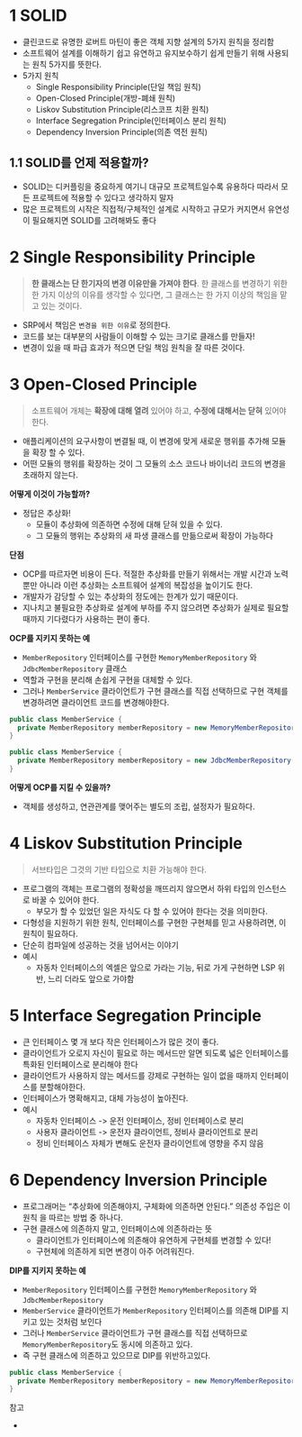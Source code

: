 # 1 SOLID

* 클린코드로 유명한 로버트 마틴이 좋은 객체 지향 설계의 5가지 원칙을 정리함
* 소프트웨어 설계를 이해하기 쉽고 유연하고 유지보수하기 쉽게 만들기 위해 사용되는 원칙 5가지를 뜻한다.
* 5가지 원칙
  * Single Responsibility Principle(단일 책임 원칙)
  * Open-Closed Principle(개방-폐쇄 원칙)
  * Liskov Substitution Principle(리스코프 치환 원칙)
  * Interface Segregation Principle(인터페이스 분리 원칙)
  * Dependency Inversion Principle(의존 역전 원칙)



## 1.1 SOLID를 언제 적용할까?

* SOLID는 디커플링을 중요하게 여기니 대규모 프로젝트일수록 유용하다 따라서 모든 프로젝트에 적용할 수 있다고 생각하지 말자
* 많은 프로젝트의 시작은 직접적/구체적인 설계로 시작하고 규모가 커지면서 유연성이 필요해지면 SOLID를 고려해봐도 좋다



# 2 Single Responsibility Principle

> **한 클래스는 단 한기자의 변경 이유만을 가져야 한다**. 한 클래스를 변경하기 위한 한 가지 이상의 이유를 생각할 수 있다면, 그 클래스는 한 가지 이상의 책임을 맡고 있는 것이다. 

* SRP에서 책임은 `변경을 위한 이유`로 정의한다.
* 코드를 보는 대부분의 사람들이 이해할 수 있는 크기로 클래스를 만들자!
* 변경이 있을 때 파급 효과가 적으면 단일 책임 원칙을 잘 따른 것이다.



# 3 Open-Closed Principle

> 소프트웨어 개체는 **확장에 대해 열려** 있어야 하고, **수정에 대해서는 닫혀** 있어야 한다.

* 애플리케이션의 요구사항이 변결될 때, 이 변경에 맞게 새로운 행위를 추가해 모듈을 확장 할 수 있다.
* 어떤 모듈의 행위를 확장하는 것이 그 모듈의 소스 코드나 바이너리 코드의 변경을 초래하지 않는다.



**어떻게 이것이 가능할까?**

* 정답은 추상화!
  * 모듈이 추상화에 의존하면 수정에 대해 닫혀 있을 수 있다.
  * 그 모듈의 행위는 추상화의 새 파생 클래스를 만듦으로써 확장이 가능하다



**단점**

* OCP를 따르자면 비용이 든다. 적절한 추상화를 만들기 위해서는 개발 시간과 노력뿐만 아니라 이런 추상화는 소프트웨어 설계의 복잡성을 높이기도 한다.
* 개발자가 감당할 수 있는 추상화의 정도에는 한계가 있기 때문이다.
* 지나치고 불필요한 추상화로 설계에 부하를 주지 않으려면 추상화가 실제로 필요할 때까지 기다렸다가 사용하는 편이 좋다.



**OCP를 지키지 못하는 예**

* `MemberRepository` 인터페이스를 구현한 `MemoryMemberRepository` 와 `JdbcMemberRepository` 클래스
* 역할과 구현을 분리해 손쉽게 구현을 대체할 수 있다.
* 그러나 `MemberService` 클라이언트가 구현 클래스를 직접 선택하므로 구현 객체를 변경하려면 클라이언트 코드를 변경해야한다.

```java
public class MemberService {
  private MemberRepository memberRepository = new MemoryMemberRepository();
}
```

```java
public class MemberService {
  private MemberRepository memberRepository = new JdbcMemberRepository();
}
```



**어떻게 OCP를 지킬 수 있을까?**

* 객체를 생성하고, 연관관계를 맺어주는 별도의 조립, 설정자가 필요하다.

# 4 Liskov Substitution Principle

> 서브타입은 그것의 기반 타입으로 치환 가능해야 한다.

* 프로그램의 객체는 프로그램의 정확성을 깨뜨리지 않으면서 하위 타입의 인스턴스로 바꿀 수 있어야 한다.
  * 부모가 할 수 있었던 일은 자식도 다 할 수 있어야 한다는 것을 의미한다.
* 다형성을 지원하기 위한 원칙, 인터페이스를 구현한 구현체를 믿고 사용하려면, 이 원칙이 필요하다.
* 단순히 컴파일에 성공하는 것을 넘어서는 이야기
* 예시
  * 자동차 인터페이스의 엑셀은 앞으로 가라는 기능, 뒤로 가게 구현하면 LSP 위반, 느리 더라도 앞으로 가야함



# 5 Interface Segregation Principle

* 큰 인터페이스 몇 개 보다 작은 인터페이스가 많은 것이 좋다.
* 클라이언트가 오로지 자신이 필요로 하는 메서드만 알면 되도록 넓은 인터페이스를 특화된 인터페이스로 분리해야 한다
* 클라이언트가 사용하지 않는 메서드를 강제로 구현하는 일이 없을 때까지 인터페이스를 분할해야한다.
* 인터페이스가 명확해지고, 대체 가능성이 높아진다.
* 예시
  * 자동차 인터페이스 -> 운전 인터페이스, 정비 인터페이스로 분리
  * 사용자 클라이언트 -> 운전자 클라이언트, 정비사 클라이언트로 분리
  * 정비 인터페이스 자체가 변해도 운전자 클라이언트에 영향을 주지 않음



# 6 Dependency Inversion Principle

* 프로그래머는 “추상화에 의존해야지, 구체화에 의존하면 안된다.” 의존성 주입은 이 원칙 을 따르는 방법 중 하나다.
* 구현 클래스에 의존하지 말고, 인터페이스에 의존하라는 뜻
  * 클라이언트가 인터페이스에 의존해야 유연하게 구현체를 변경할 수 있다! 
  * 구현체에 의존하게 되면 변경이 아주 어려워진다.



**DIP를 지키지 못하는 예**

* `MemberRepository` 인터페이스를 구현한 `MemoryMemberRepository` 와 `JdbcMemberRepository`
* `MemberService` 클라이언트가 `MemberRepository` 인터페이스를 의존해 DIP를 지키고 있는 것처럼 보인다
* 그러나 `MemberService` 클라이언트가 구현 클래스를 직접 선택하므로 `MemoryMemberRepository`도 동시에 의존하고 있다.
* 즉 구현 클래스에 의존하고 있으므로 DIP를 위반하고있다.

```java
public class MemberService {
  private MemberRepository memberRepository = new MemoryMemberRepository();
}
```



참고

- 
